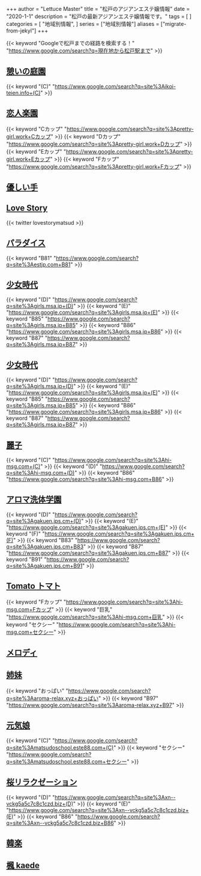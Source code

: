 +++
author = "Lettuce Master"
title = "松戸のアジアンエステ嬢情報"
date = "2020-1-1"
description = "松戸の最新アジアンエステ嬢情報です。"
tags = [
]
categories = [
    "地域別情報",
]
series = ["地域別情報"]
aliases = ["migrate-from-jekyl"]
+++

{{< keyword "Googleで松戸までの経路を検索する！" "https://www.google.com/search?q=現在地から松戸駅まで" >}}

## [憩いの庭園](http://ikoi-teien.info/)
{{< keyword "(C)" "https://www.google.com/search?q=site%3Aikoi-teien.info+(C)" >}} 

## [恋人楽園](http://pretty-girl.work/)
{{< keyword "Cカップ" "https://www.google.com/search?q=site%3Apretty-girl.work+Cカップ" >}} {{< keyword "Dカップ" "https://www.google.com/search?q=site%3Apretty-girl.work+Dカップ" >}} {{< keyword "Eカップ" "https://www.google.com/search?q=site%3Apretty-girl.work+Eカップ" >}} {{< keyword "Fカップ" "https://www.google.com/search?q=site%3Apretty-girl.work+Fカップ" >}} 

## [優しい手](http://yasashiite.estx.net/)


## [Love Story](http://love.dneh.work/)


{{< twitter lovestorymatsud >}}



## [パラダイス](http://estjp.com/paradaisu/)
{{< keyword "B81" "https://www.google.com/search?q=site%3Aestjp.com+B81" >}} 

## [少女時代](http://girls.msa.jp/)
{{< keyword "(D)" "https://www.google.com/search?q=site%3Agirls.msa.jp+(D)" >}} {{< keyword "(E)" "https://www.google.com/search?q=site%3Agirls.msa.jp+(E)" >}} {{< keyword "B85" "https://www.google.com/search?q=site%3Agirls.msa.jp+B85" >}} {{< keyword "B86" "https://www.google.com/search?q=site%3Agirls.msa.jp+B86" >}} {{< keyword "B87" "https://www.google.com/search?q=site%3Agirls.msa.jp+B87" >}} 

## [少女時代](http://girls.msa.jp/)
{{< keyword "(D)" "https://www.google.com/search?q=site%3Agirls.msa.jp+(D)" >}} {{< keyword "(E)" "https://www.google.com/search?q=site%3Agirls.msa.jp+(E)" >}} {{< keyword "B85" "https://www.google.com/search?q=site%3Agirls.msa.jp+B85" >}} {{< keyword "B86" "https://www.google.com/search?q=site%3Agirls.msa.jp+B86" >}} {{< keyword "B87" "https://www.google.com/search?q=site%3Agirls.msa.jp+B87" >}} 

## [麗子](http://hi-msg.com/reiko/)
{{< keyword "(C)" "https://www.google.com/search?q=site%3Ahi-msg.com+(C)" >}} {{< keyword "(D)" "https://www.google.com/search?q=site%3Ahi-msg.com+(D)" >}} {{< keyword "B86" "https://www.google.com/search?q=site%3Ahi-msg.com+B86" >}} 

## [アロマ洗体学園](https://gakuen.jps.cm/)
{{< keyword "(D)" "https://www.google.com/search?q=site%3Agakuen.jps.cm+(D)" >}} {{< keyword "(E)" "https://www.google.com/search?q=site%3Agakuen.jps.cm+(E)" >}} {{< keyword "(F)" "https://www.google.com/search?q=site%3Agakuen.jps.cm+(F)" >}} {{< keyword "B83" "https://www.google.com/search?q=site%3Agakuen.jps.cm+B83" >}} {{< keyword "B87" "https://www.google.com/search?q=site%3Agakuen.jps.cm+B87" >}} {{< keyword "B91" "https://www.google.com/search?q=site%3Agakuen.jps.cm+B91" >}} 

## [Tomato トマト](http://hi-msg.com/tomato2/)
{{< keyword "Fカップ" "https://www.google.com/search?q=site%3Ahi-msg.com+Fカップ" >}} {{< keyword "巨乳" "https://www.google.com/search?q=site%3Ahi-msg.com+巨乳" >}} {{< keyword "セクシー" "https://www.google.com/search?q=site%3Ahi-msg.com+セクシー" >}} 

## [メロディ](http://estjp.com/merody/)


## [姉妹](http://aroma-relax.xyz/)
{{< keyword "おっぱい" "https://www.google.com/search?q=site%3Aaroma-relax.xyz+おっぱい" >}} {{< keyword "B97" "https://www.google.com/search?q=site%3Aaroma-relax.xyz+B97" >}} 

## [元気娘](http://matsudoschool.este88.com/)
{{< keyword "(C)" "https://www.google.com/search?q=site%3Amatsudoschool.este88.com+(C)" >}} {{< keyword "セクシー" "https://www.google.com/search?q=site%3Amatsudoschool.este88.com+セクシー" >}} 

## [桜リラクゼーション](http://xn--vckg5a5c7c8c1czd.biz/)
{{< keyword "(D)" "https://www.google.com/search?q=site%3Axn--vckg5a5c7c8c1czd.biz+(D)" >}} {{< keyword "(E)" "https://www.google.com/search?q=site%3Axn--vckg5a5c7c8c1czd.biz+(E)" >}} {{< keyword "B86" "https://www.google.com/search?q=site%3Axn--vckg5a5c7c8c1czd.biz+B86" >}} 

## [韓楽](http://www.night.ne.jp/tokyo/kanraku/)


## [楓 kaede](https://www.relax-kaede.com/)


